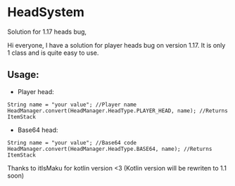 # HeadSystem
Solution for 1.17 heads bug,

Hi everyone, I have a solution for player heads bug on version 1.17. It is only 1 class and is quite easy to use.


## Usage:
- Player head:
```
String name = "your value"; //Player name
HeadManager.convert(HeadManager.HeadType.PLAYER_HEAD, name); //Returns ItemStack
```

- Base64 head:
```
String name = "your value"; //Base64 code
HeadManager.convert(HeadManager.HeadType.BASE64, name); //Returns ItemStack
```


Thanks to itIsMaku for kotlin version <3 (Kotlin version will be rewriten to 1.1 soon)
